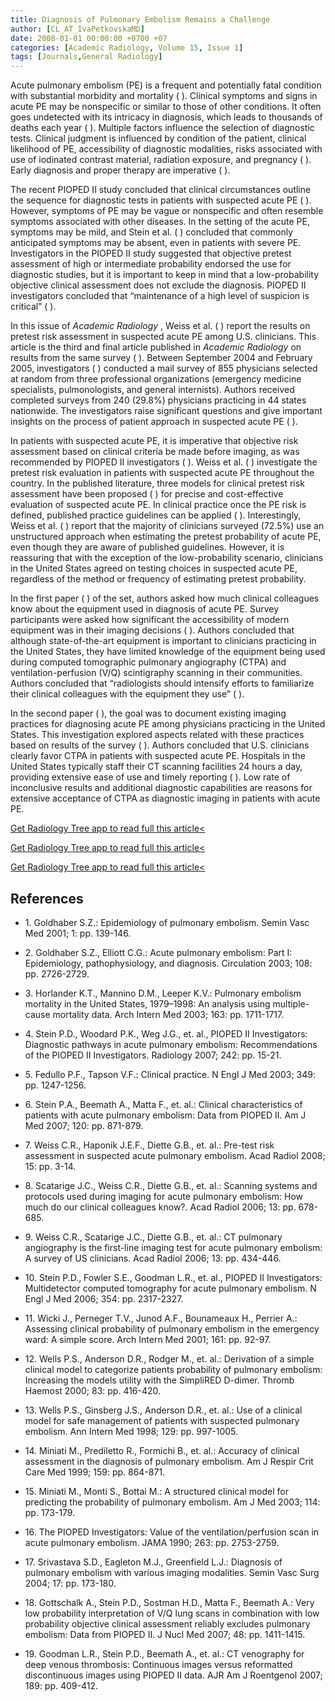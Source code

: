 ```yaml
---
title: Diagnosis of Pulmonary Embolism Remains a Challenge
author: [CL_AT_IvaPetkovskaMD]
date: 2008-01-01 00:00:00 +0700 +07
categories: [Academic Radiology, Volume 15, Issue 1]
tags: [Journals,General Radiology]
---
```

Acute pulmonary embolism (PE) is a frequent and potentially fatal condition with substantial morbidity and mortality ( ). Clinical symptoms and signs in acute PE may be nonspecific or similar to those of other conditions. It often goes undetected with its intricacy in diagnosis, which leads to thousands of deaths each year ( ). Multiple factors influence the selection of diagnostic tests. Clinical judgment is influenced by condition of the patient, clinical likelihood of PE, accessibility of diagnostic modalities, risks associated with use of iodinated contrast material, radiation exposure, and pregnancy ( ). Early diagnosis and proper therapy are imperative ( ).

The recent PIOPED II study concluded that clinical circumstances outline the sequence for diagnostic tests in patients with suspected acute PE ( ). However, symptoms of PE may be vague or nonspecific and often resemble symptoms associated with other diseases. In the setting of the acute PE, symptoms may be mild, and Stein et al. ( ) concluded that commonly anticipated symptoms may be absent, even in patients with severe PE. Investigators in the PIOPED II study suggested that objective pretest assessment of high or intermediate probability endorsed the use for diagnostic studies, but it is important to keep in mind that a low-probability objective clinical assessment does not exclude the diagnosis. PIOPED II investigators concluded that “maintenance of a high level of suspicion is critical” ( ).

In this issue of _Academic Radiology_ , Weiss et al. ( ) report the results on pretest risk assessment in suspected acute PE among U.S. clinicians. This article is the third and final article published in _Academic Radiology_ on results from the same survey ( ). Between September 2004 and February 2005, investigators ( ) conducted a mail survey of 855 physicians selected at random from three professional organizations (emergency medicine specialists, pulmonologists, and general internists). Authors received completed surveys from 240 (29.8%) physicians practicing in 44 states nationwide. The investigators raise significant questions and give important insights on the process of patient approach in suspected acute PE ( ).

In patients with suspected acute PE, it is imperative that objective risk assessment based on clinical criteria be made before imaging, as was recommended by PIOPED II investigators ( ). Weiss et al. ( ) investigate the pretest risk evaluation in patients with suspected acute PE throughout the country. In the published literature, three models for clinical pretest risk assessment have been proposed ( ) for precise and cost-effective evaluation of suspected acute PE. In clinical practice once the PE risk is defined, published practice guidelines can be applied ( ). Interestingly, Weiss et al. ( ) report that the majority of clinicians surveyed (72.5%) use an unstructured approach when estimating the pretest probability of acute PE, even though they are aware of published guidelines. However, it is reassuring that with the exception of the low-probability scenario, clinicians in the United States agreed on testing choices in suspected acute PE, regardless of the method or frequency of estimating pretest probability.

In the first paper ( ) of the set, authors asked how much clinical colleagues know about the equipment used in diagnosis of acute PE. Survey participants were asked how significant the accessibility of modern equipment was in their imaging decisions ( ). Authors concluded that although state-of-the-art equipment is important to clinicians practicing in the United States, they have limited knowledge of the equipment being used during computed tomographic pulmonary angiography (CTPA) and ventilation-perfusion (V/Q) scintigraphy scanning in their communities. Authors concluded that “radiologists should intensify efforts to familiarize their clinical colleagues with the equipment they use” ( ).

In the second paper ( ), the goal was to document existing imaging practices for diagnosing acute PE among physicians practicing in the United States. This investigation explored aspects related with these practices based on results of the survey ( ). Authors concluded that U.S. clinicians clearly favor CTPA in patients with suspected acute PE. Hospitals in the United States typically staff their CT scanning facilities 24 hours a day, providing extensive ease of use and timely reporting ( ). Low rate of inconclusive results and additional diagnostic capabilities are reasons for extensive acceptance of CTPA as diagnostic imaging in patients with acute PE.

[Get Radiology Tree app to read full this article<](https://clinicalpub.com/app)

[Get Radiology Tree app to read full this article<](https://clinicalpub.com/app)

[Get Radiology Tree app to read full this article<](https://clinicalpub.com/app)

## References

- 1\. Goldhaber S.Z.: Epidemiology of pulmonary embolism. Semin Vasc Med 2001; 1: pp. 139-146.


- 2\. Goldhaber S.Z., Elliott C.G.: Acute pulmonary embolism: Part I: Epidemiology, pathophysiology, and diagnosis. Circulation 2003; 108: pp. 2726-2729.


- 3\. Horlander K.T., Mannino D.M., Leeper K.V.: Pulmonary embolism mortality in the United States, 1979–1998: An analysis using multiple-cause mortality data. Arch Intern Med 2003; 163: pp. 1711-1717.


- 4\. Stein P.D., Woodard P.K., Weg J.G., et. al., PIOPED II Investigators: Diagnostic pathways in acute pulmonary embolism: Recommendations of the PIOPED II Investigators. Radiology 2007; 242: pp. 15-21.


- 5\. Fedullo P.F., Tapson V.F.: Clinical practice. N Engl J Med 2003; 349: pp. 1247-1256.


- 6\. Stein P.A., Beemath A., Matta F., et. al.: Clinical characteristics of patients with acute pulmonary embolism: Data from PIOPED II. Am J Med 2007; 120: pp. 871-879.


- 7\. Weiss C.R., Haponik J.E.F., Diette G.B., et. al.: Pre-test risk assessment in suspected acute pulmonary embolism. Acad Radiol 2008; 15: pp. 3-14.


- 8\. Scatarige J.C., Weiss C.R., Diette G.B., et. al.: Scanning systems and protocols used during imaging for acute pulmonary embolism: How much do our clinical colleagues know?. Acad Radiol 2006; 13: pp. 678-685.


- 9\. Weiss C.R., Scatarige J.C., Diette G.B., et. al.: CT pulmonary angiography is the first-line imaging test for acute pulmonary embolism: A survey of US clinicians. Acad Radiol 2006; 13: pp. 434-446.


- 10\. Stein P.D., Fowler S.E., Goodman L.R., et. al., PIOPED II Investigators: Multidetector computed tomography for acute pulmonary embolism. N Engl J Med 2006; 354: pp. 2317-2327.


- 11\. Wicki J., Perneger T.V., Junod A.F., Bounameaux H., Perrier A.: Assessing clinical probability of pulmonary embolism in the emergency ward: A simple score. Arch Intern Med 2001; 161: pp. 92-97.


- 12\. Wells P.S., Anderson D.R., Rodger M., et. al.: Derivation of a simple clinical model to categorize patients probability of pulmonary embolism: Increasing the models utility with the SimpliRED D-dimer. Thromb Haemost 2000; 83: pp. 416-420.


- 13\. Wells P.S., Ginsberg J.S., Anderson D.R., et. al.: Use of a clinical model for safe management of patients with suspected pulmonary embolism. Ann Intern Med 1998; 129: pp. 997-1005.


- 14\. Miniati M., Prediletto R., Formichi B., et. al.: Accuracy of clinical assessment in the diagnosis of pulmonary embolism. Am J Respir Crit Care Med 1999; 159: pp. 864-871.


- 15\. Miniati M., Monti S., Bottai M.: A structured clinical model for predicting the probability of pulmonary embolism. Am J Med 2003; 114: pp. 173-179.


- 16\. The PIOPED Investigators: Value of the ventilation/perfusion scan in acute pulmonary embolism. JAMA 1990; 263: pp. 2753-2759.


- 17\. Srivastava S.D., Eagleton M.J., Greenfield L.J.: Diagnosis of pulmonary embolism with various imaging modalities. Semin Vasc Surg 2004; 17: pp. 173-180.


- 18\. Gottschalk A., Stein P.D., Sostman H.D., Matta F., Beemath A.: Very low probability interpretation of V/Q lung scans in combination with low probability objective clinical assessment reliably excludes pulmonary embolism: Data from PIOPED II. J Nucl Med 2007; 48: pp. 1411-1415.


- 19\. Goodman L.R., Stein P.D., Beemath A., et. al.: CT venography for deep venous thrombosis: Continuous images versus reformatted discontinuous images using PIOPED II data. AJR Am J Roentgenol 2007; 189: pp. 409-412.